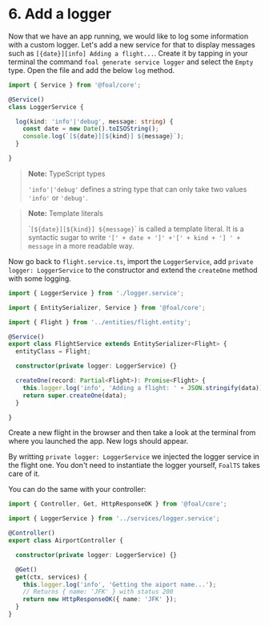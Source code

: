 # 6. Add a logger

Now that we have an app running, we would like to log some information with a custom logger. Let's add a new service for that to display messages such as `[{date}][info] Adding a flight...`. Create it by tapping in your terminal the command `foal generate service logger` and select the `Empty` type. Open the file and add the below `log` method.

```typescript
import { Service } from '@foal/core';

@Service()
class LoggerService {

  log(kind: 'info'|'debug', message: string) {
    const date = new Date().toISOString();
    console.log(`[${date}][${kind}] ${message}`);
  }

}
```

> **Note:** TypeScript types
>
> `'info'|'debug'` defines a string type that can only take two values `'info'` or `'debug'`.

> **Note:** Template literals
>
> \``[${date}][${kind}] ${message}`\` is called a template literal. It is a syntactic sugar to write `'[' + date + ']' +'[' + kind + '] ' + message` in a more readable way.

Now go back to `flight.service.ts`, import the `LoggerService`, add `private logger: LoggerService` to the constructor and extend the `createOne` method with some logging.

```typescript
import { LoggerService } from './logger.service';

import { EntitySerializer, Service } from '@foal/core';

import { Flight } from '../entities/flight.entity';

@Service()
export class FlightService extends EntitySerializer<Flight> {
  entityClass = Flight;

  constructor(private logger: LoggerService) {}

  createOne(record: Partial<Flight>): Promise<Flight> {
    this.logger.log('info', 'Adding a flight: ' + JSON.stringify(data));
    return super.createOne(data);
  }

}

```

Create a new flight in the browser and then take a look at the terminal from where you launched the app. New logs should appear.

By writting `private logger: LoggerService` we injected the logger service in the flight one. You don't need to instantiate the logger yourself, `FoalTS` takes care of it.

You can do the same with your controller:

```typescript
import { Controller, Get, HttpResponseOK } from '@foal/core';

import { LoggerService } from '../services/logger.service';

@Controller()
export class AirportController {

  constructor(private logger: LoggerService) {}

  @Get()
  get(ctx, services) {
    this.logger.log('info', 'Getting the aiport name...');
    // Returns { name: 'JFK' } with status 200
    return new HttpResponseOK({ name: 'JFK' });
  }
}

```
